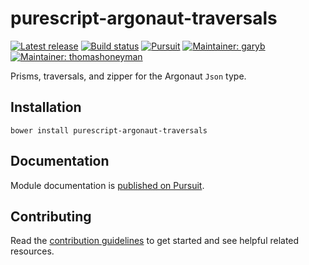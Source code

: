 # purescript-argonaut-traversals

[![Latest release](http://img.shields.io/github/release/purescript-contrib/purescript-argonaut-traversals.svg)](https://github.com/purescript-contrib/purescript-argonaut-traversals/releases)
[![Build status](https://travis-ci.org/purescript-contrib/purescript-argonaut-traversals.svg?branch=master)](https://travis-ci.org/purescript-contrib/purescript-argonaut-traversals)
[![Pursuit](http://pursuit.purescript.org/packages/purescript-argonaut-traversals/badge)](http://pursuit.purescript.org/packages/purescript-argonaut-traversals/)
[![Maintainer: garyb](https://img.shields.io/badge/maintainer-garyb-lightgrey.svg)](http://github.com/garyb)
[![Maintainer: thomashoneyman](https://img.shields.io/badge/maintainer-thomashoneyman-lightgrey.svg)](http://github.com/thomashoneyman)

Prisms, traversals, and zipper for the Argonaut `Json` type.

## Installation

```
bower install purescript-argonaut-traversals
```

## Documentation

Module documentation is [published on Pursuit](http://pursuit.purescript.org/packages/purescript-argonaut-traversals).

## Contributing

Read the [contribution guidelines](https://github.com/purescript-contrib/purescript-argonaut-traversals/blob/master/.github/contributing.md) to get started and see helpful related resources.
